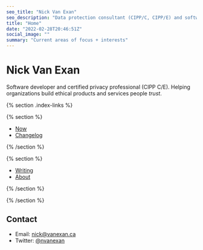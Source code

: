 ```yaml
---
seo_title: "Nick Van Exan"
seo_description: "Data protection consultant (CIPP/C, CIPP/E) and software developer from Toronto."
title: "Home"
date: "2022-02-28T20:46:51Z"
social_image: ""
summary: "Current areas of focus + interests"
---
```


# Nick Van Exan

Software developer and certified privacy professional (CIPP C/E). Helping organizations build ethical products and services people _trust_.

{% section .index-links %}

{% section %}

- [Now](/now)
- [Changelog](/changelog)

{% /section %}

{% section %}

- [Writing](/writing)
- [About](/about)

{% /section %}

{% /section %}

## Contact

- Email: [nick@vanexan.ca](mailto:nick@vanexan.ca)
- Twitter: [@nvanexan](https://twitter.com/nvanexan)
